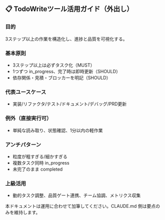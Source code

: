 ## 📋 TodoWriteツール活用ガイド（外出し）

### 目的
3ステップ以上の作業を構造化し、進捗と品質を可視化する。

### 基本原則
- 3ステップ以上は必ずタスク化（MUST）
- 1つずつ in_progress、完了時は即時更新（SHOULD）
- 依存関係・見積・ブロッカーを明記（SHOULD）

### 代表ユースケース
- 実装/リファクタ/テスト/ドキュメント/デバッグ/PRD更新

### 例外（直接実行可）
- 単純な読み取り、状態確認、1分以内の軽作業

### アンチパターン
- 粒度が粗すぎる/細かすぎる
- 複数タスク同時 in_progress
- 未完了のまま completed

### 上級活用
- 動的タスク調整、品質ゲート連携、チーム協調、メトリクス収集

本ドキュメントは運用に合わせて加筆してください。CLAUDE.md 側は要点のみを維持します。



